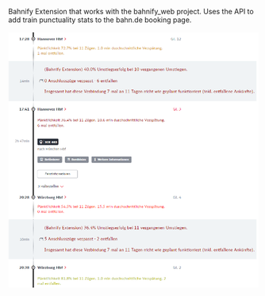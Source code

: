 Bahnify Extension that works with the bahnify_web project. Uses the API to add train punctuality stats to the bahn.de booking page.
\
\
![image info](./preview/readme_preview.png)
